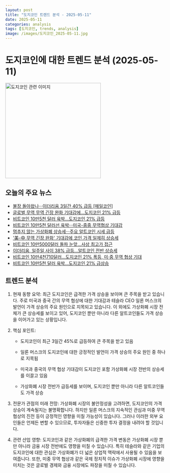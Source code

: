 ```yaml
---
layout: post
title: "도지코인 트렌드 분석 - 2025-05-11"
date: 2025-05-11
categories: analysis
tags: [도지코인, trends, analysis]
image: /images/도지코인_2025-05-11.jpg
---
```


# 도지코인에 대한 트렌드 분석 (2025-05-11)

<img src="https://nan0silver.github.io/doge_trend_monitoring/images/도지코인_2025-05-11.jpg" alt="도지코인 관련 이미지" width="300">

## 오늘의 주요 뉴스

- [불장 돌아왔나···이더리움 3일간 40% 급등 [매일코인</b>]](https://www.mk.co.kr/article/11313481)
- [글로벌 무역 무역 긴장 완화 기대감에…도지코인</b> 21% 급등](https://www.dailian.co.kr/news/view/1495920/?sc=Naver)
- [비트코인 10만5천 달러 육박...도지코인</b> 21% 급등](https://www.ytn.co.kr/_ln/0104_202505111041183736)
- [비트코인</b> 10만5천 달러선 육박···미국-중중 무역협상 기대감](http://www.opinionnews.co.kr/news/articleView.html?idxno=117035)
- [멈추지 않는 가상화폐 상승세···주요 알트코인</b> 시세 급등](https://www.sisajournal-e.com/news/articleView.html?idxno=411675)
- ['美-中 무역 긴장 완화' 기대감에 코인</b> 가격 일제히 상승세](https://www.ikbc.co.kr/article/view/kbc202505110018)
- [비트코인</b> 10만5000달러 돌파 눈앞…사상 최고가 접근](https://www.kado.net/news/articleView.html?idxno=1309861)
- [이더리움, 일주일 사이 38% 급등...알트코인</b> 전반 상승세](https://zdnet.co.kr/view/?no=20250511101058)
- [비트코인 10만4천710달러…도지코인</b> 21% 폭등, 미·중 무역 협상 기대](https://www.topstarnews.net/news/articleView.html?idxno=15662299)
- [비트코인 10만5천 달러 육박…도지코인</b> 21% 급상승](http://www.g-enews.com/ko-kr/news/article/news_all/202505110958413700be835b0a23_1/article.html)

## 트렌드 분석

1. 현재 동향 요약: 최근 도지코인은 급격한 가격 상승을 보이며 큰 주목을 받고 있습니다. 주로 미국과 중국 간의 무역 협상에 대한 기대감과 테슬라 CEO 일론 머스크의 발언이 가격 상승의 주요 원인으로 지목되고 있습니다. 이 외에도 가상화폐 시장 전체가 큰 상승세를 보이고 있어, 도지코인 뿐만 아니라 다른 알트코인들도 가격 상승을 이어가고 있는 상황입니다.



2. 핵심 포인트:

   - 도지코인이 최근 3일간 45%로 급등하여 큰 주목을 받고 있음

   - 일론 머스크의 도지코인에 대한 긍정적인 발언이 가격 상승의 주요 원인 중 하나로 지목됨

   - 미국과 중국의 무역 협상 기대감이 도지코인 포함 가상화폐 시장 전반의 상승세를 이끌고 있음

   - 가상화폐 시장 전반가 급등세를 보이며, 도지코인 뿐만 아니라 다른 알트코인들도 가격 상승



3. 전문가 관점의 미래 전망: 가상화폐 시장의 불안정성을 고려하면, 도지코인의 가격 상승이 계속될지는 불명확합니다. 하지만 일론 머스크의 지속적인 관심과 미중 무역협상의 진전 등이 긍정적인 영향을 미칠 가능성이 있습니다. 그러나 이러한 외부 요인들은 언제든 변할 수 있으므로, 투자자들은 신중한 투자 결정을 내려야 할 것입니다.



4. 관련 산업 영향: 도지코인과 같은 가상화폐의 급격한 가격 변동은 가상화폐 시장 뿐만 아니라 금융 시장 전반에도 영향을 미칠 수 있습니다. 특히 테슬라와 같은 기업의 도지코인에 대한 관심은 가상화폐가 더 넓은 상업적 맥락에서 사용될 수 있음을 보여줍니다. 또한, 미중 무역 협상과 같은 국제 정치적 이슈가 가상화폐 시장에 영향을 미치는 것은 글로벌 경제와 금융 시장에도 파장을 미칠 수 있습니다.